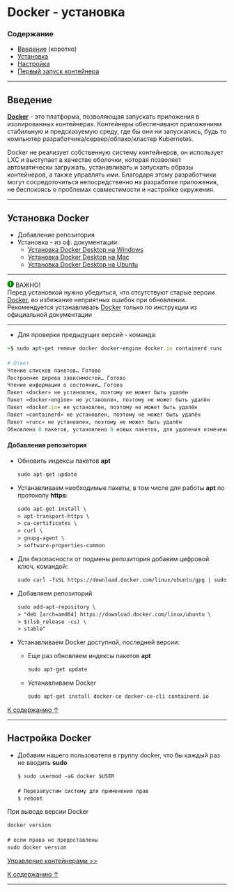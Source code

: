 # Docker - установка

### Содержание

* [Введение](#введение) (коротко)
* [Установка](#установка-docker)
* [Настройка](#настройка-docker)
* [Первый запуск контейнера](docs/Launch%20Docker.md)

<hr>

## Введение

<u>**Docker**</u> - это платформа, позволяющая запускать приложения в изолированных контейнерах.
Контейнеры обеспечивают приложениям стабильную и предсказуемую среду, где бы они ни запускались, 
будь то компьютер разработчика/сервер/облако/кластер Kubernetes.

Docker не реализует собственную систему контейнеров, он использует LXC и выступает в качестве оболочки, 
которая позволяет автоматически загружать, устанавливать и запускать образы контейнеров, а также управлять ими. 
Благодаря этому разработчики могут сосредоточиться непосредственно на разработке приложения, 
не беспокоясь о проблемах совместимости и настройке окружения.
<hr>

## Установка Docker
* Добавление репозитория
* Установка - из оф. документации:
  * [Установка Docker Desktop на Windows](https://docs.docker.com/desktop/install/windows-install/)
  * [Установка Docker Desktop на Mac](https://docs.docker.com/desktop/install/mac-install/)
  * [Установка Docker Desktop на Ubuntu](https://docs.docker.com/engine/install/ubuntu/)

<hr>
<img src="./docs/img/warning-xxl.png" alt="11" width="15"> ВАЖНО!<br>
Перед установкой нужно убедиться, что отсутствуют старые версии <u>Docker</u>, 
во избежание неприятных ошибок при обновлении. Рекомендуется устанавливать <u>Docker</u>
только по инструкции из официальной документации
<hr>


* Для проверки предыдущих версий - команда:
```ruby
~$ sudo apt-get remove docker docker-engine docker.io containerd runc
 
# Ответ
Чтение списков пакетов… Готово
Построение дерева зависимостей… Готово
Чтение информации о состоянии… Готово         
Пакет «docker» не установлен, поэтому не может быть удалён
Пакет «docker-engine» не установлен, поэтому не может быть удалён
Пакет «docker.io» не установлен, поэтому не может быть удалён
Пакет «containerd» не установлен, поэтому не может быть удалён
Пакет «runc» не установлен, поэтому не может быть удалён
Обновлено 0 пакетов, установлено 0 новых пакетов, для удаления отмечено 0 пакетов, и 5 пакетов не обновлено.
```

#### Добавления репозитория

* Обновить индексы пакетов **apt**
    ```html
    sudo apt-get update
    ```
* Устанавливаем необходимые пакеты, в том числе для работы **apt** по протоколу **https**:
  ```html
  sudo apt-get install \
  > apt-transport-https \
  > ca-certificates \
  > curl \
  > gnupg-agent \
  > software-properties-common
  ```

* Для безопасности от подмены репозитория добавим цифровой ключ, командой:
  ```html
  sudo curl -fsSL https://download.docker.com/linux/ubuntu/gpg | sudo apt-key add -
  ```

* Добавляем репозиторий
  ```html
  sudo add-apt-repository \
  > "deb [arch=amd64] https://download.docker.com/linux/ubuntu \
  > $(lsb_release -cs) \
  > stable"
  ```
  
* Устанавливаем Docker доступной, последней версии:
  * Еще раз обновляем индексы пакетов **apt**
    ```html
    sudo apt-get update
    ```
  * Устанавливаем Docker
    ```html
    sudo apt-get install docker-ce docker-ce-cli containerd.io
    ```

[К содержанию ↑](#содержание)
<hr>

## Настройка Docker

* Добавим нашего пользователя в группу docker, что бы каждый раз не вводить **sudo**
  ```html
  $ sudo usermod -aG docker $USER
  
  # Перезапустим систему для применения прав
  $ reboot
  ```
При выводе версии Docker
```html
docker version

# если права не предоставлены
sudo docker version
```

[Управление контейнерами >>](docs/Launch%20Docker.md)

[К содержанию ↑](#содержание)
<hr>
